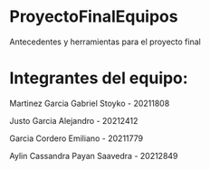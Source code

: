 # ProyectoFinalEquipos
Antecedentes y herramientas para el proyecto final
# Integrantes del equipo:
Martinez Garcia Gabriel Stoyko - 20211808 

Justo Garcia Alejandro - 20212412 

Garcia Cordero Emiliano - 20211779 

Aylin Cassandra Payan Saavedra - 20212849
